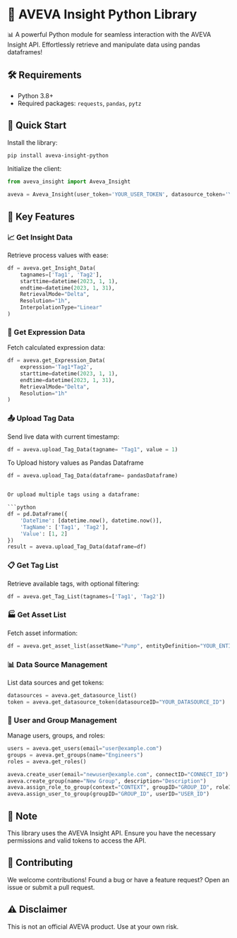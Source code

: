 # 🚀 AVEVA Insight Python Library

📊 A powerful Python module for seamless interaction with the AVEVA Insight API. 
Effortlessly retrieve and manipulate data using pandas dataframes!

## 🛠️ Requirements

- Python 3.8+
- Required packages: `requests`, `pandas`, `pytz`

## 🚀 Quick Start

Install the library:

```bash
pip install aveva-insight-python
```

Initialize the client:

```python
from aveva_insight import Aveva_Insight

aveva = Aveva_Insight(user_token='YOUR_USER_TOKEN', datasource_token='YOUR_DATASOURCE_TOKEN')
```

## 🔧 Key Features

### 📈 Get Insight Data

Retrieve process values with ease:

```python
df = aveva.get_Insight_Data(
    tagnames=['Tag1', 'Tag2'],
    starttime=datetime(2023, 1, 1),
    endtime=datetime(2023, 1, 31),
    RetrievalMode="Delta",
    Resolution="1h",
    InterpolationType="Linear"
)
```

### 🧮 Get Expression Data

Fetch calculated expression data:

```python
df = aveva.get_Expression_Data(
    expression='Tag1*Tag2',
    starttime=datetime(2023, 1, 1),
    endtime=datetime(2023, 1, 31),
    RetrievalMode="Delta",
    Resolution="1h"
)
```

### 📤 Upload Tag Data

Send live data with current timestamp:

```python
df = aveva.upload_Tag_Data(tagname= "Tag1", value = 1)
```
To Upload history values as Pandas Dataframe

```python
df = aveva.upload_Tag_Data(dataframe= pandasDataframe)


Or upload multiple tags using a dataframe:

```python
df = pd.DataFrame({
    'DateTime': [datetime.now(), datetime.now()],
    'TagName': ['Tag1', 'Tag2'],
    'Value': [1, 2]
})
result = aveva.upload_Tag_Data(dataframe=df)
```

### 📋 Get Tag List

Retrieve available tags, with optional filtering:

```python
df = aveva.get_Tag_List(tagnames=['Tag1', 'Tag2'])
```

### 🏭 Get Asset List

Fetch asset information:

```python
df = aveva.get_asset_list(assetName="Pump", entityDefinition="YOUR_ENTITY_DEFINITION_ID")
```

### 📊 Data Source Management

List data sources and get tokens:

```python
datasources = aveva.get_datasource_list()
token = aveva.get_datasource_token(datasourceID="YOUR_DATASOURCE_ID")
```

### 👥 User and Group Management

Manage users, groups, and roles:

```python
users = aveva.get_users(email="user@example.com")
groups = aveva.get_groups(name="Engineers")
roles = aveva.get_roles()

aveva.create_user(email="newuser@example.com", connectID="CONNECT_ID")
aveva.create_group(name="New Group", description="Description")
aveva.assign_role_to_group(context="CONTEXT", groupID="GROUP_ID", roleID="ROLE_ID")
aveva.assign_user_to_group(groupID="GROUP_ID", userID="USER_ID")
```

## 📝 Note

This library uses the AVEVA Insight API. Ensure you have the necessary permissions and valid tokens to access the API.

## 🤝 Contributing

We welcome contributions! Found a bug or have a feature request? Open an issue or submit a pull request.

## ⚠️ Disclaimer
This is not an official AVEVA product. Use at your own risk.

